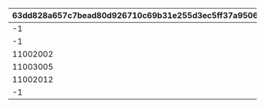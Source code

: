 |63dd828a657c7bead80d926710c69b31e255d3ec5ff37a9506049c2638f84330|686c7cff9df22f0df05b10ee19e6198c38bc3f7b0e76d56d84284f145ac0af94|75132608c970673393a6db9c64e30fbdfe7c4922878ddd874f82f466ddb9f90f|d1a3eaca65ec75052545c431b2998df61bb458edeb0285cf54536b1d7d7bfd8d|
| --- | --- | --- | --- |
|-1|-1|11|1|
|-1|-1|12|2|
|11002002|-1|13|3|
|11003005|-1|14|4|
|11002012|-1|15|5|
|-1|-1|16|6|